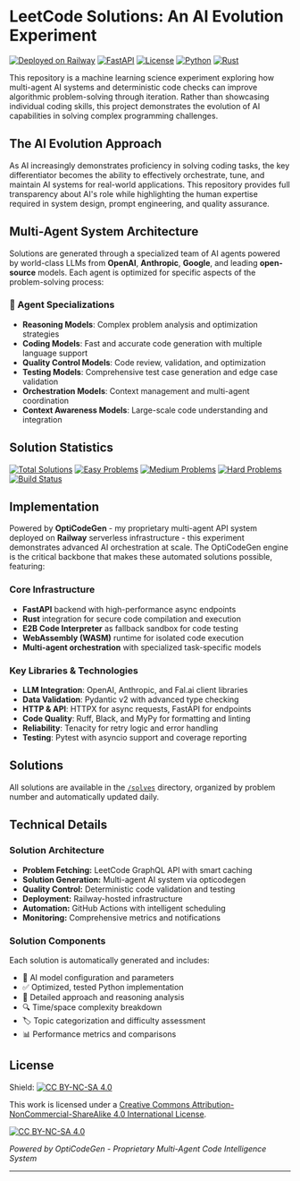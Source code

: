 # LeetCode Solutions: An AI Evolution Experiment

[![Deployed on Railway](https://img.shields.io/badge/Deployed%20on-Railway-black?logo=railway)](https://railway.app)
[![FastAPI](https://img.shields.io/badge/Powered%20By-FastAPI-%2300C7B7?logo=fastapi)](https://fastapi.tiangolo.com)
[![License](https://img.shields.io/badge/License-CC%20BY--NC--SA%204.0-lightgrey.svg)](LICENSE)
[![Python](https://img.shields.io/badge/Python-3.11+-blue?logo=python)](https://python.org)
[![Rust](https://img.shields.io/badge/Rust-Code%20Execution-orange?logo=rust)](https://rust-lang.org)

This repository is a machine learning science experiment exploring how multi-agent AI systems and deterministic code checks can improve algorithmic problem-solving through iteration. Rather than showcasing individual coding skills, this project demonstrates the evolution of AI capabilities in solving complex programming challenges.

## The AI Evolution Approach

As AI increasingly demonstrates proficiency in solving coding tasks, the key differentiator becomes the ability to effectively orchestrate, tune, and maintain AI systems for real-world applications. This repository provides full transparency about AI's role while highlighting the human expertise required in system design, prompt engineering, and quality assurance.

## Multi-Agent System Architecture

Solutions are generated through a specialized team of AI agents powered by world-class LLMs from **OpenAI**, **Anthropic**, **Google**, and leading **open-source** models. Each agent is optimized for specific aspects of the problem-solving process:

### 🤖 Agent Specializations

- **Reasoning Models**: Complex problem analysis and optimization strategies
- **Coding Models**: Fast and accurate code generation with multiple language support
- **Quality Control Models**: Code review, validation, and optimization
- **Testing Models**: Comprehensive test case generation and edge case validation
- **Orchestration Models**: Context management and multi-agent coordination
- **Context Awareness Models**: Large-scale code understanding and integration

## Solution Statistics

[![Total Solutions](https://img.shields.io/badge/dynamic/json?url=https://raw.githubusercontent.com/yourusername/leetcode-daily/main/stats.json&label=Total&query=$.total&color=blue)](./solves)
[![Easy Problems](https://img.shields.io/badge/dynamic/json?url=https://raw.githubusercontent.com/yourusername/leetcode-daily/main/stats.json&label=Easy&query=$.easy&color=green)](./solves)
[![Medium Problems](https://img.shields.io/badge/dynamic/json?url=https://raw.githubusercontent.com/yourusername/leetcode-daily/main/stats.json&label=Medium&query=$.medium&color=yellow)](./solves)
[![Hard Problems](https://img.shields.io/badge/dynamic/json?url=https://raw.githubusercontent.com/yourusername/leetcode-daily/main/stats.json&label=Hard&query=$.hard&color=red)](./solves)
[![Build Status](https://github.com/yourusername/leetcode-daily/workflows/Daily%20Solve/badge.svg)](https://github.com/yourusername/leetcode-daily/actions)

## Implementation

Powered by **OptiCodeGen** - my proprietary multi-agent API system deployed on **Railway** serverless infrastructure - this experiment demonstrates advanced AI orchestration at scale. The OptiCodeGen engine is the critical backbone that makes these automated solutions possible, featuring:

### Core Infrastructure
- **FastAPI** backend with high-performance async endpoints
- **Rust** integration for secure code compilation and execution
- **E2B Code Interpreter** as fallback sandbox for code testing
- **WebAssembly (WASM)** runtime for isolated code execution
- **Multi-agent orchestration** with specialized task-specific models

### Key Libraries & Technologies
- **LLM Integration**: OpenAI, Anthropic, and Fal.ai client libraries
- **Data Validation**: Pydantic v2 with advanced type checking
- **HTTP & API**: HTTPX for async requests, FastAPI for endpoints
- **Code Quality**: Ruff, Black, and MyPy for formatting and linting
- **Reliability**: Tenacity for retry logic and error handling
- **Testing**: Pytest with asyncio support and coverage reporting

## Solutions

All solutions are available in the [`/solves`](./solves) directory, organized by problem number and automatically updated daily.


## Technical Details

### Solution Architecture
- **Problem Fetching:** LeetCode GraphQL API with smart caching
- **Solution Generation:** Multi-agent AI system via opticodegen
- **Quality Control:** Deterministic code validation and testing
- **Deployment:** Railway-hosted infrastructure
- **Automation:** GitHub Actions with intelligent scheduling
- **Monitoring:** Comprehensive metrics and notifications

### Solution Components
Each solution is automatically generated and includes:
- 🧠 AI model configuration and parameters
- ✅ Optimized, tested Python implementation
- 📝 Detailed approach and reasoning analysis
- 🔍 Time/space complexity breakdown
- 🏷️ Topic categorization and difficulty assessment
- 📊 Performance metrics and comparisons

## License

Shield: [![CC BY-NC-SA 4.0][cc-by-nc-sa-shield]][cc-by-nc-sa]

This work is licensed under a [Creative Commons Attribution-NonCommercial-ShareAlike 4.0 International License][cc-by-nc-sa].

[![CC BY-NC-SA 4.0][cc-by-nc-sa-image]][cc-by-nc-sa]

*Powered by OptiCodeGen - Proprietary Multi-Agent Code Intelligence System*

---
[cc-by-nc-sa]: http://creativecommons.org/licenses/by-nc-sa/4.0/
[cc-by-nc-sa-image]: https://licensebuttons.net/l/by-nc-sa/4.0/88x31.png
[cc-by-nc-sa-shield]: https://img.shields.io/badge/License-CC%20BY--NC--SA%204.0-lightgrey.svg
